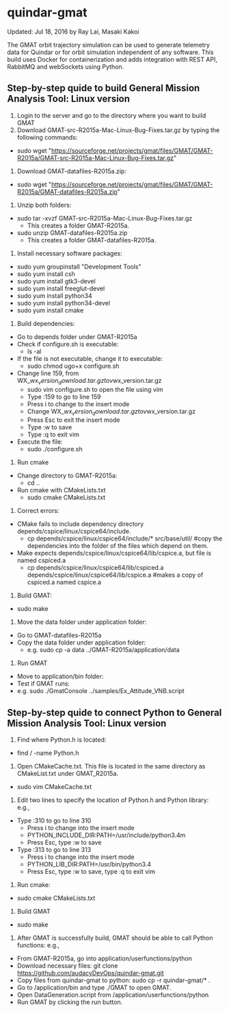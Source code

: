 # quindar-gmat
Updated: Jul 18, 2016 by Ray Lai, Masaki Kakoi

The GMAT orbit trajectory simulation can be used to generate telemetry data for Quindar or for orbit simulation independent of any software. This build uses Docker for containerization and adds integration with REST API, RabbitMQ and webSockets using Python.

## Step-by-step quide to build General Mission Analysis Tool: Linux version
1. Login to the server and go to the directory where you want to build GMAT
1. Download GMAT-src-R2015a-Mac-Linux-Bug-Fixes.tar.gz by typing the following commands:
  * sudo wget "https://sourceforge.net/projects/gmat/files/GMAT/GMAT-R2015a/GMAT-src-R2015a-Mac-Linux-Bug-Fixes.tar.gz"
1. Download GMAT-datafiles-R2015a.zip:
  * sudo wget "https://sourceforge.net/projects/gmat/files/GMAT/GMAT-R2015a/GMAT-datafiles-R2015a.zip"
1. Unzip both folders:
  * sudo tar -xvzf GMAT-src-R2015a-Mac-Linux-Bug-Fixes.tar.gz
    - This creates a folder GMAT-R2015a.
  * sudo unzip GMAT-datafiles-R2015a.zip
    - This creates a folder GMAT-datafiles-R2015a.
1. Install necessary software packages:
  * sudo yum groupinstall "Development Tools"
  * sudo yum install csh
  * sudo yum install gtk3-devel
  * sudo yum install freeglut-devel
  * sudo yum install python34
  * sudo yum install python34-devel
  * sudo yum install cmake
1. Build dependencies:
  * Go to depends folder under GMAT-R2015a
  * Check if configure.sh is executable:
    - ls -al
  * If the file is not executable, change it to executable:
    - sudo chmod ugo+x configure.sh
  * Change line 159, from WX_$wx_version_download.tar.gz to v$wx_version.tar.gz
    - sudo vim configure.sh to open the file using vim
	- Type :159 to go to line 159
	- Press i to change to the insert mode
	- Change WX_$wx_version_download.tar.gz to v$wx_version.tar.gz
	- Press Esc to exit the insert mode
	- Type :w to save
	- Type :q to exit vim
  * Execute the file:
    - sudo ./configure.sh
1. Run cmake
  * Change directory to GMAT-R2015a:
    - cd ..
  * Run cmake with CMakeLists.txt
    - sudo cmake CMakeLists.txt
1. Correct errors:
  * CMake fails to include dependency directory depends/cspice/linux/cspice64/include.
    - cp depends/cspice/linux/cspice64/include/* src/base/util/ #copy the dependencies into the folder of the files which depend on them.
  * Make expects depends/cspice/linux/cspice64/lib/cspice.a, but file is named cspiced.a
    - cp depends/cspice/linux/cspice64/lib/cspiced.a depends/cspice/linux/cspice64/lib/cspice.a #makes a copy of cspiced.a named cspice.a
1. Build GMAT:
  * sudo make
1. Move the data folder under application folder:
  * Go to GMAT-datafiles-R2015a
  * Copy the data folder under application folder:
    - e.g. sudo cp -a data ../GMAT-R2015a/application/data
1. Run GMAT
  * Move to application/bin folder:
  * Test if GMAT runs:
  * e.g. sudo ./GmatConsole ../samples/Ex_Attitude_VNB.script
  
## Step-by-step quide to connect Python to General Mission Analysis Tool: Linux version
1. Find where Python.h is located:
  * find / -name Python.h
1. Open CMakeCache.txt.  This file is located in the same directory as CMakeList.txt under GMAT_R2015a.
  * sudo vim CMakeCache.txt
1. Edit two lines to specify the location of Python.h and Python library: e.g.,
  * Type :310 to go to line 310
    - Press i to change into the insert mode
	- PYTHON_INCLUDE_DIR:PATH=/usr/include/python3.4m
	- Press Esc, type :w to save
  * Type :313 to go to line 313
    - Press i to change into the insert mode
	- PYTHON_LIB_DIR:PATH=/usr/bin/python3.4
	- Press Esc, type :w to save, type :q to exit vim
1. Run cmake:
  * sudo cmake CMakeLists.txt
1. Build GMAT
  * sudo make
1. After GMAT is successfully build, GMAT should be able to call Python functions: e.g.,
  * From GMAT-R2015a, go into application/userfunctions/python
  * Download necessary files: git clone https://github.com/audacyDevOps/quindar-gmat.git
  * Copy files from quindar-gmat to python: sudo cp -r quindar-gmat/* .
  * Go to /application/bin and type ./GMAT to open GMAT.
  * Open DataGeneration.script from /application/userfunctions/python
  * Run GMAT by clicking the run button.